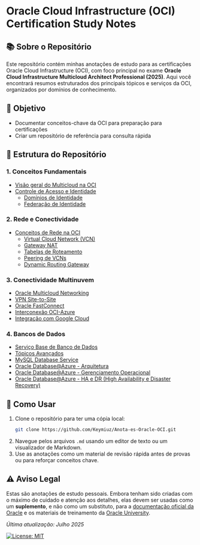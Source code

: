 # Oracle Cloud Infrastructure (OCI) Certification Study Notes

## 📚 Sobre o Repositório
Este repositório contém minhas anotações de estudo para as certificações Oracle Cloud Infrastructure (OCI), com foco principal no exame **Oracle Cloud Infrastructure Multicloud Architect Professional (2025)**. Aqui você encontrará resumos estruturados dos principais tópicos e serviços da OCI, organizados por domínios de conhecimento.

## 🎯 Objetivo
- Documentar conceitos-chave da OCI para preparação para certificações
- Criar um repositório de referência para consulta rápida

## 📂 Estrutura do Repositório

### 1. Conceitos Fundamentais
- [Visão geral do Multicloud na OCI](1OracleMultiCloud.md)
- [Controle de Acesso e Identidade](2.0OCIAccess.md)
  - [Domínios de Identidade](2.1OCIdentityDomain.md)
  - [Federação de Identidade](2.2OCIFederation.md)

### 2. Rede e Conectividade
- [Conceitos de Rede na OCI](3.0OCINetworks.md)
  - [Virtual Cloud Network (VCN)](3.1OCIVCN.md)
  - [Gateway NAT](3.2OCIVCNNATGateway.md)
  - [Tabelas de Roteamento](3.3VCNRoute.md)
  - [Peering de VCNs](3.4VCNPeering.md)
  - [Dynamic Routing Gateway](3.5DRG.md)

### 3. Conectividade Multinuvem
- [Oracle Multicloud Networking](4.0MCN.md)
- [VPN Site-to-Site](4.1Site-to-SiteVPN.md)
- [Oracle FastConnect](4.2FastConnect.md)
- [Interconexão OCI-Azure](5.0OCI-AzureInterconnect.md)
- [Integração com Google Cloud](6OCI-Google.md)

### 4. Bancos de Dados
- [Serviço Base de Banco de Dados](7.0OracleBaseDatabaseService.md)
- [Tópicos Avançados](7.1OracleBaseDatabaseService.md)
- [MySQL Database Service](7.2MySQLDatabase.md)
- [Oracle Database@Azure - Arquitetura](8.0OracleDatabase@Azure.md)
- [Oracle Database@Azure - Gerenciamento Operacional](8.2OracleDatabase@Azure.md)
- [Oracle Database@Azure - HA e DR (High Availability e Disaster Recovery)](8.3OracleDatabase@Azure.md)

## 🚀 Como Usar

1.  Clone o repositório para ter uma cópia local:
    ```bash
    git clone https://github.com/Keymiuz/Anota-es-Oracle-OCI.git
    ```
2.  Navegue pelos arquivos `.md` usando um editor de texto ou um visualizador de Markdown.
3.  Use as anotações como um material de revisão rápida antes de provas ou para reforçar conceitos chave.

## ⚠️ Aviso Legal

Estas são anotações de estudo pessoais. Embora tenham sido criadas com o máximo de cuidado e atenção aos detalhes, elas devem ser usadas como um **suplemento**, e não como um substituto, para a [documentação oficial da Oracle](https://docs.oracle.com/en/cloud/iaas/) e os materiais de treinamento da [Oracle University](https://education.oracle.com/).



*Última atualização: Julho 2025*

[![License: MIT](https://img.shields.io/badge/License-MIT-yellow.svg)](https://opensource.org/licenses/MIT)
